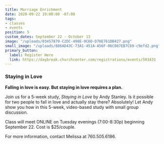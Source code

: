```yaml
---
title: Marriage Enrichment
date: 2020-09-22 19:00:00 -07:00
tags:
- classes
- events
position: 5
custom_dates: September 22 - October 13
image: "/uploads/03457879-C2DC-498E-9C6D-D70E761DB427.png"
small_image: "/uploads/886AD43C-73A1-451A-A56F-06C087EB7C69-c9efd2.png"
primary_button:
  label: Register Here
  link: https://daybreak.churchcenter.com/registrations/events/503431
---
```


### **Staying in Love**

**Falling in love is easy. But staying in love requires a plan.**

Join us for a 5-week study, *Staying in Love* by Andy Stanley. Is it possible for two people to fall in love and actually stay there? Absolutely! Let Andy show you how in this 5-week, video-based study with small group discussion.

Class will meet ONLINE on Tuesday evenings (7:00-8:30p) beginning September 22. Cost is $25/couple.

For more information, contact Melissa at 760.505.6186.